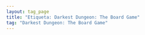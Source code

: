 ```yaml
---
layout: tag_page
title: "Etiqueta: Darkest Dungeon: The Board Game"
tag: "Darkest Dungeon: The Board Game"
---
```

